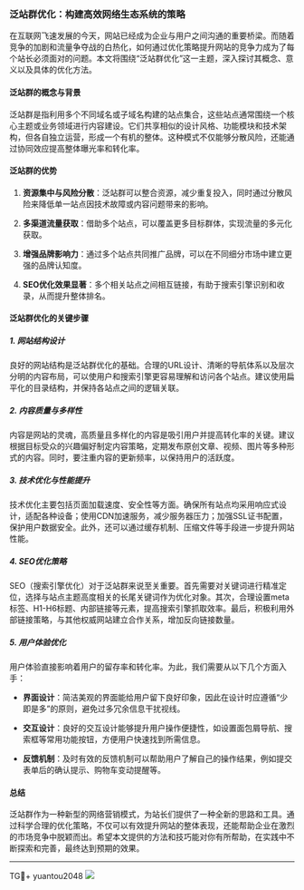 ### 泛站群优化：构建高效网络生态系统的策略

在互联网飞速发展的今天，网站已经成为企业与用户之间沟通的重要桥梁。而随着竞争的加剧和流量争夺战的白热化，如何通过优化策略提升网站的竞争力成为了每个站长必须面对的问题。本文将围绕“泛站群优化”这一主题，深入探讨其概念、意义以及具体的优化方法。

#### 泛站群的概念与背景

泛站群是指利用多个不同域名或子域名构建的站点集合，这些站点通常围绕一个核心主题或业务领域进行内容建设。它们共享相似的设计风格、功能模块和技术架构，但各自独立运营，形成一个有机的整体。这种模式不仅能够分散风险，还能通过协同效应提高整体曝光率和转化率。

#### 泛站群的优势

1. **资源集中与风险分散**：泛站群可以整合资源，减少重复投入，同时通过分散风险来降低单一站点因技术故障或内容问题带来的影响。
   
2. **多渠道流量获取**：借助多个站点，可以覆盖更多目标群体，实现流量的多元化获取。
   
3. **增强品牌影响力**：通过多个站点共同推广品牌，可以在不同细分市场中建立更强的品牌认知度。
   
4. **SEO优化效果显著**：多个相关站点之间相互链接，有助于搜索引擎识别和收录，从而提升整体排名。

#### 泛站群优化的关键步骤

##### 1. 网站结构设计

良好的网站结构是泛站群优化的基础。合理的URL设计、清晰的导航体系以及层次分明的内容布局，可以使用户和搜索引擎更容易理解和访问各个站点。建议使用扁平化的目录结构，并保持各站点之间的逻辑关联。

##### 2. 内容质量与多样性

内容是网站的灵魂，高质量且多样化的内容是吸引用户并提高转化率的关键。建议根据目标受众的兴趣偏好制定内容策略，定期发布原创文章、视频、图片等多种形式的内容。同时，要注重内容的更新频率，以保持用户的活跃度。

##### 3. 技术优化与性能提升

技术优化主要包括页面加载速度、安全性等方面。确保所有站点均采用响应式设计，适配各种设备；使用CDN加速服务，减少服务器压力；加强SSL证书配置，保护用户数据安全。此外，还可以通过缓存机制、压缩文件等手段进一步提升网站性能。

##### 4. SEO优化策略

SEO（搜索引擎优化）对于泛站群来说至关重要。首先需要对关键词进行精准定位，选择与站点主题高度相关的长尾关键词作为优化对象。其次，合理设置meta标签、H1-H6标题、内部链接等元素，提高搜索引擎抓取效率。最后，积极利用外部链接策略，与其他权威网站建立合作关系，增加反向链接数量。

##### 5. 用户体验优化

用户体验直接影响着用户的留存率和转化率。为此，我们需要从以下几个方面入手：

- **界面设计**：简洁美观的界面能给用户留下良好印象，因此在设计时应遵循“少即是多”的原则，避免过多冗余信息干扰视线。
  
- **交互设计**：良好的交互设计能够提升用户操作便捷性，如设置面包屑导航、搜索框等常用功能按钮，方便用户快速找到所需信息。
  
- **反馈机制**：及时有效的反馈机制可以帮助用户了解自己的操作结果，例如提交表单后的确认提示、购物车变动提醒等。

#### 总结

泛站群作为一种新型的网络营销模式，为站长们提供了一种全新的思路和工具。通过科学合理的优化策略，不仅可以有效提升网站的整体表现，还能帮助企业在激烈的市场竞争中脱颖而出。希望本文提供的方法和技巧能对你有所帮助，在实践中不断探索和完善，最终达到预期的效果。

---

TG💪+ yuantou2048  ![](https://github.com/user-attachments/assets/42a5a4a5-fea9-4a1d-8aa0-73e57e430cca)